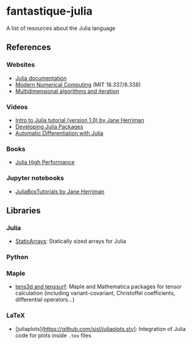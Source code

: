 # fantastique-julia

A list of resources about the Julia language

## References

### Websites

- [Julia documentation](https://docs.julialang.org/)
- [Modern Numerical Computing](http://courses.csail.mit.edu/18.337/2018/) (MIT 18.337/6.338)
- [Multidimensional algorithms and iteration](https://julialang.org/blog/2016/02/iteration/)

### Videos

- [Intro to Julia tutorial (version 1.0) by Jane Herriman](https://youtu.be/8h8rQyEpiZA)
- [Developing Julia Packages](https://youtu.be/QVmU29rCjaA)
- [Automatic Differentiation with Julia](https://youtu.be/vAp6nUMrKYg)

### Books

- [Julia High Performance](https://juliahighperformance.com/)

### Jupyter notebooks

- [JuliaBoxTutorials by Jane Herriman](https://github.com/xorJane/JuliaBoxTutorials)

## Libraries

### Julia

- [StaticArrays](https://github.com/JuliaArrays/StaticArrays.jl):
  Statically sized arrays for Julia

### Python

### Maple

- [tens3d and tenssurf](http://jean.garrigues.perso.centrale-marseille.fr/tens3d.html):
Maple and Mathematica packages for tensor calculation (including variant-covariant, Christoffel coefficients, differential operators…)

### LaTeX

- [juliaplots](https://github.com/sisl/juliaplots.sty]:
  Integration of Julia code for plots inside `.tex` files

<!-- Local Variables: -->
<!-- fill-column: 80 -->
<!-- End: -->
